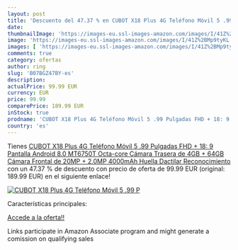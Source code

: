 ```yaml
---
layout: post
title: 'Descuento del 47.37 % en CUBOT X18 Plus 4G Teléfono Móvil 5 .99 P'
date: 
thumbnailImage: 'https://images-eu.ssl-images-amazon.com/images/I/41Z%2BMp9tyKL._SL200_.jpg'
image: 'https://images-eu.ssl-images-amazon.com/images/I/41Z%2BMp9tyKL._SL200_.jpg'
images: [ 'https://images-eu.ssl-images-amazon.com/images/I/41Z%2BMp9tyKL._SL200_.jpg' ]
comments: true
category: ofertas
author: ring
slug: 'B07BGZ47BY-es'
description:
actualPrice: 99.99 EUR
currency: EUR
price: 99.99
comparePrice: 189.99 EUR
inStock: true
prodname: 'CUBOT X18 Plus 4G Teléfono Móvil 5 .99 Pulgadas FHD + 18: 9 Pantalla Android 8.0 MT6750T Octa-core Cámara Trasera de 4GB + 64GB Cámara Frontal de 20MP + 2.0MP 4000mAh Huella Dactilar Reconocimiento'
country: 'es'
---
```


Tienes [CUBOT X18 Plus 4G Teléfono Móvil 5 .99 Pulgadas FHD + 18: 9 Pantalla Android 8.0 MT6750T Octa-core Cámara Trasera de 4GB + 64GB Cámara Frontal de 20MP + 2.0MP 4000mAh Huella Dactilar Reconocimiento](https://www.amazon.es/dp/B07BGZ47BY/?tag=tolees-21) con un 47.37 % de descuento con precio de oferta de 99.99 EUR (original: 189.99 EUR) en el siguiente enlace!

[![CUBOT X18 Plus 4G Teléfono Móvil 5 .99 P](https://images-eu.ssl-images-amazon.com/images/I/41Z%2BMp9tyKL._SL200_.jpg)](https://www.amazon.es/dp/B07BGZ47BY/?tag=tolees-21)

Características principales:


[Accede a la oferta!!](https://www.amazon.es/dp/B07BGZ47BY/?tag=tolees-21)

Links participate in Amazon Associate program and might generate a comission on qualifying sales


